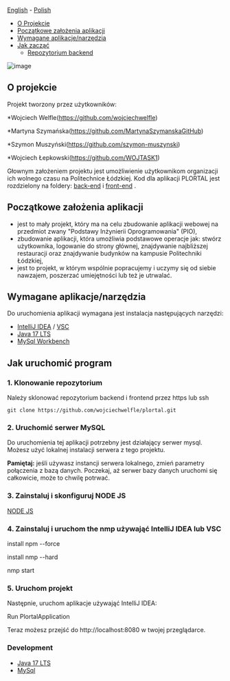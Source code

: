 [<ins>English</ins>](README.md) - [Polish](README.pl.md)

* [O Projekcie](#o-projekcie)
* [Początkowe założenia aplikacji](#pocztkowe-zaoenia-aplikacji)
* [Wymagane aplikacje/narzędzia](#wymagane-aplikacje-narzedzia)
* [Jak zacząć](#jak-zaczacz)
  - [Repozytorium backend](#repozytorium-backend)
    
![image](https://github.com/wojciechwelfle/plortal/assets/167070778/80beb792-75b9-4061-9342-ce26d4442a0b)


## O projekcie
Projekt tworzony przez użytkowników:

*Wojciech Welfle(https://github.com/wojciechwelfle)

*Martyna Szymańska(https://github.com/MartynaSzymanskaGitHub)

*Szymon Muszyński(https://github.com/szymon-muszynski)

*Wojciech Łepkowski(https://github.com/WOJTASK1)

Głownym założeniem projektu jest umożliwienie użytkownikom organizacji ich wolnego czasu na Politechnice Łódzkiej.
Kod dla aplikacji PLORTAL jest rozdzielony na foldery: [back-end](https://github.com/wojciechwelfle/plortal/tree/main/backend/plortal) i [front-end](https://github.com/wojciechwelfle/plortal/tree/main/frontend) . 


## Początkowe założenia aplikacji
- jest to mały projekt, który ma na celu zbudowanie aplikacji webowej na przedmiot zwany "Podstawy Inżynierii Oprogramowania" (PIO),
- zbudowanie aplikacji, która umożliwia podstawowe operacje jak:
  stwórz użytkownika, logowanie do strony głównej, znajdywanie najbliższej restauracji oraz znajdywanie budynków na kampusie Politechniki Łódzkiej,
- jest to projekt, w którym wspólnie popracujemy i uczymy się od siebie nawzajem, poszerzać umiejętności lub
  też je utrwalać.


## Wymagane aplikacje/narzędzia
Do uruchomienia aplikacji wymagana jest instalacja następujących narzędzi:
- [IntelliJ IDEA](https://www.jetbrains.com/idea/) / [VSC](https://code.visualstudio.com/) 
- [Java 17 LTS](https://openjdk.org/projects/jdk/17/)
- [MySql Workbench](https://www.mysql.com/products/workbench/) 


## Jak uruchomić program

### 1. Klonowanie repozytorium
Należy sklonować repozytorium backend i frontend przez https lub ssh
```
git clone https://github.com/wojciechwelfle/plortal.git
```

### 2. Uruchomić serwer MySQL
Do uruchomienia tej aplikacji potrzebny jest działający serwer mysql.
Możesz użyć lokalnej instalacji serwera z tego projektu.

**Pamiętaj:** jeśli używasz instancji serwera lokalnego, zmień parametry połączenia z bazą danych.
Poczekaj, aż serwer bazy danych uruchomi się całkowicie, może to chwilę potrwać.

### 3. Zainstaluj i skonfiguruj NODE JS

[NODE JS](https://nodejs.org/en/download)

### 4. Zainstaluj i uruchom the nmp używająć IntelliJ IDEA lub VSC

install npm --force

install nmp --hard 

nmp start

### 5. Uruchom projekt

Następnie, uruchom aplikacje używająć IntelliJ IDEA:

Run PlortalApplication

Teraz możesz przejść do http://localhost:8080 w twojej przeglądarce.

### Development
- [Java 17 LTS](https://openjdk.org/projects/jdk/17/)
- [MySql](https://www.mysql.com/)
